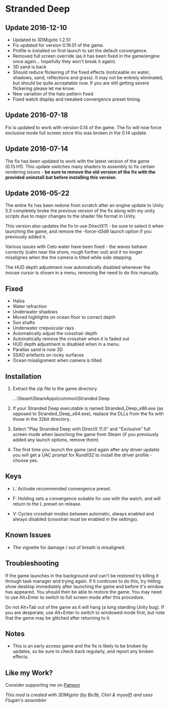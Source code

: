 Stranded Deep
=============

Update 2016-12-10
-----------------
- Updated to 3DMigoto 1.2.51
- Fix updated for version 0.19.01 of the game.
- Profile is installed on first launch to set the default convergence.
- Removed full screen override (as it has been fixed in the game/engine once
  again... hopefully they won't break it again).
- 3D sand is back
- Should reduce flickering of the fixed effects (noticeable on water, shadows,
  sand, reflections and grass). It may not be entirely eliminated, but should
  be quite acceptable now. If you are still getting severe flickering please
  let me know.
- New variation of the halo pattern fixed
- Fixed watch display and tweaked convergence preset timing.

Update 2016-07-18
-----------------
Fix is updated to work with version 0.14 of the game. The fix will now force
exclusive mode full screen since this was broken in the 0.14 update.

Update 2016-07-14
-----------------
The fix has been updated to work with the latest version of the game (0.13.H1).
This update switches many shaders to assembly to fix certain rendering issues -
**be sure to remove the old version of the fix with the provided uninstall.bat
before installing this version.**

Update 2016-05-22
-----------------
The entire fix has been redone from scratch after an engine update to Unity 5.3
completely broke the previous version of the fix along with my unity scripts
due to major changes to the shader file format in Unity.

This version also updates the fix to use DirectX11 - be sure to select it when
launching the game, and remove the -force-d3d9 launch option if you previously
added it.

Various issues with Ceto water have been fixed - the waves behave correctly
(calm near the shore, rough further out) and it no longer misalignes when the
the camera is tilted while side stepping.

The HUD depth adjustment now automatically disabled whenever the mouse cursor
is shown in a menu, removing the need to do this manually.

Fixed
-----
- Halos
- Water refraction
- Underwater shadows
- Moved highlights on ocean floor to correct depth
- Sun shafts
- Underwater crepuscular rays
- Automatically adjust the crosshair depth
- Automatically remove the crosshair when it is faded out
- HUD depth adjustment is disabled when in a menu.
- Parallax sand is now 3D
- SSAO artefacts on rocky surfaces
- Ocean misalignment when camera is tilted

Installation
------------
1. Extract the zip file to the game directory

    ...\Steam\SteamApps\common\Stranded Deep

2. If your Stranded Deep executable is named Stranded_Deep_x86.exe (as opposed
   to Stranded_Deep_x64.exe), replace the DLLs from the fix with those in the
   32bit directory.

3. Select "Play Stranded Deep with DirectX 11.0" and "Exclusive" full screen
   mode when launching the game from Steam (if you previously added any launch
   options, remove them)

4. The first time you launch the game (and again after any driver update) you
   will get a UAC prompt for Rundll32 to install the driver profile - choose
   yes.

Keys
----
- L: Activate recommended convergence preset.

- F: Holding sets a convergence suitable for use with the watch, and will
  return to the L preset on release.

- V: Cycles crosshair modes between automatic, always enabled and always
  disabled (crosshair must be enabled in the settings).

Known Issues
------------
- The vignette for damage / out of breath is misaligned.

Troubleshooting
---------------
If the game launches in the background and can't be restored try killing it
through task manager and trying again. If it continues to do this, try hitting
show desktop immediately after launching the game and before it's window has
appeared. You should then be able to restore the game. You may need to use
Alt+Enter to switch to full screen mode after this procedure.

Do not Alt+Tab out of the game as it will hang (a long standing Unity bug). If
you are desperate, use Alt+Enter to switch to windowed mode first, but note
that the game may be glitched after returning to it.

Notes
-----
- This is an early access game and the fix is likely to be broken by updates,
  so be sure to check back regularly, and report any broken effects.

Like my Work?
-------------
Consider supporting me on [Patreon](https://www.patreon.com/DarkStarSword)

_This mod is created with 3DMigoto (by Bo3b, Chiri & myself) and uses Flugan's
assembler_
